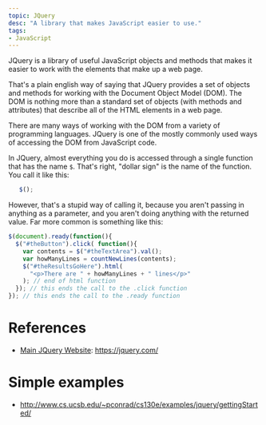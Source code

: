 ```yaml
---
topic: JQuery
desc: "A library that makes JavaScript easier to use."
tags:
- JavaScript
---
```


JQuery is a library of useful JavaScript objects and methods that makes it easier to work with the elements that make up a web page.

That's a plain english way of saying that JQuery provides a set of objects and methods for working with the Document Object Model (DOM).  The DOM is nothing more than a standard set of objects (with methods and attributes) that describe all of the HTML elements in a web page.    

There are many ways of working with the DOM from a variety of programming languages.  JQuery is one of the mostly commonly used ways of accessing the DOM from JavaScript code.

In JQuery, almost everything you do is accessed through a single function that has the name `$`.  That's right, "dollar sign" is the name of the function.  You call it like this:

```javascript
   $();
```

However, that's a stupid way of calling it, because you aren't passing in anything as a parameter, and you aren't doing anything with the returned value.  Far more common is something like this:

```javascript
$(document).ready(function(){
  $("#theButton").click( function(){
    var contents = $("#theTextArea").val();
    var howManyLines = countNewLines(contents);
    $("#theResultsGoHere").html(
      "<p>There are " + howManyLines + " lines</p>"
    ); // end of html function 
  }); // this ends the call to the .click function
}); // this ends the call to the .ready function
```

# References

* [Main JQuery Website](https://jquery.com/): <https://jquery.com/>

# Simple examples

* <http://www.cs.ucsb.edu/~pconrad/cs130e/examples/jquery/gettingStarted/>



